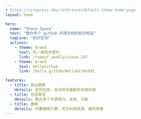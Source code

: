```yaml
---
# https://vitepress.dev/reference/default-theme-home-page
layout: home

hero:
  name: "Share-Space"
  text: "整合多个 github 开源文档的知识网站"
  tagline: "知识空间"
  actions:
    - theme: brand
      text: 阮一峰技术周刊
      link: /ruanyf_weekly/issue-247
    - theme: brand
      text: HelloGithub
      link: /hello_github/HelloGitHub01

features:
  - title: 自动更新
    details: 定时任务，自动同步最新的文档内容
  - title: 信息聚合
    details: 整合多个开源周刊、文档、功能
  - title: 搜索
    details: 内置搜索引擎，充分利用资源，搜你想搜
---
```

